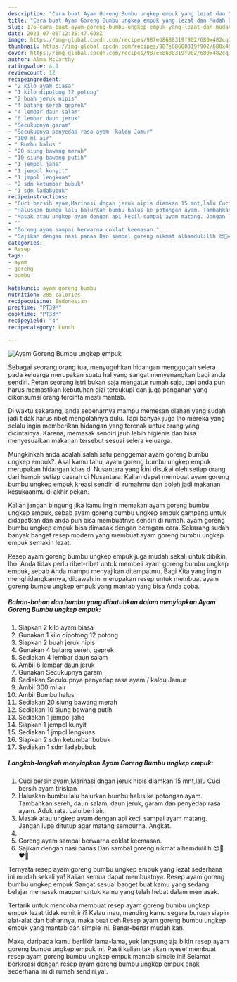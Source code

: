 ```yaml
---
description: "Cara buat Ayam Goreng Bumbu ungkep empuk yang lezat dan Mudah Dibuat"
title: "Cara buat Ayam Goreng Bumbu ungkep empuk yang lezat dan Mudah Dibuat"
slug: 176-cara-buat-ayam-goreng-bumbu-ungkep-empuk-yang-lezat-dan-mudah-dibuat
date: 2021-07-05T12:35:47.698Z
image: https://img-global.cpcdn.com/recipes/987e68688319f902/680x482cq70/ayam-goreng-bumbu-ungkep-empuk-foto-resep-utama.jpg
thumbnail: https://img-global.cpcdn.com/recipes/987e68688319f902/680x482cq70/ayam-goreng-bumbu-ungkep-empuk-foto-resep-utama.jpg
cover: https://img-global.cpcdn.com/recipes/987e68688319f902/680x482cq70/ayam-goreng-bumbu-ungkep-empuk-foto-resep-utama.jpg
author: Alma McCarthy
ratingvalue: 4.1
reviewcount: 12
recipeingredient:
- "2 kilo ayam biasa"
- "1 kilo dipotong 12 potong"
- "2 buah jeruk nipis"
- "4 batang sereh geprek"
- "4 lembar daun salam"
- "6 lembar daun jeruk"
- "Secukupnya garam"
- "Secukupnya penyedap rasa ayam  kaldu Jamur"
- "300 ml air"
- " Bumbu halus "
- "20 siung bawang merah"
- "10 siung bawang putih"
- "1 jempol jahe"
- "1 jempol kunyit"
- "1 jmpol lengkuas"
- "2 sdm ketumbar bubuk"
- "1 sdm ladabubuk"
recipeinstructions:
- "Cuci bersih ayam,Marinasi dngan jeruk nipis diamkan 15 mnt,lalu Cuci bersih ayam tiriskan"
- "Haluskan bumbu lalu balurkan bumbu halus ke potongan ayam. Tambahkan sereh, daun salam, daun jeruk, garam dan penyedap rasa ayam. Aduk rata. Lalu beri air."
- "Masak atau ungkep ayam dengan api kecil sampai ayam matang. Jangan lupa ditutup agar matang sempurna. Angkat."
- ""
- "Goreng ayam sampai berwarna coklat keemasan."
- "Sajikan dengan nasi panas Dan sambal goreng nikmat alhamdulillh 😍🥰❤️💋"
categories:
- Resep
tags:
- ayam
- goreng
- bumbu

katakunci: ayam goreng bumbu 
nutrition: 285 calories
recipecuisine: Indonesian
preptime: "PT39M"
cooktime: "PT33M"
recipeyield: "4"
recipecategory: Lunch

---
```



![Ayam Goreng Bumbu ungkep empuk](https://img-global.cpcdn.com/recipes/987e68688319f902/680x482cq70/ayam-goreng-bumbu-ungkep-empuk-foto-resep-utama.jpg)

Sebagai seorang orang tua, menyuguhkan hidangan menggugah selera pada keluarga merupakan suatu hal yang sangat menyenangkan bagi anda sendiri. Peran seorang istri bukan saja mengatur rumah saja, tapi anda pun harus memastikan kebutuhan gizi tercukupi dan juga panganan yang dikonsumsi orang tercinta mesti mantab.

Di waktu  sekarang, anda sebenarnya mampu memesan olahan yang sudah jadi tidak harus ribet mengolahnya dulu. Tapi banyak juga lho mereka yang selalu ingin memberikan hidangan yang terenak untuk orang yang dicintainya. Karena, memasak sendiri jauh lebih higienis dan bisa menyesuaikan makanan tersebut sesuai selera keluarga. 



Mungkinkah anda adalah salah satu penggemar ayam goreng bumbu ungkep empuk?. Asal kamu tahu, ayam goreng bumbu ungkep empuk merupakan hidangan khas di Nusantara yang kini disukai oleh setiap orang dari hampir setiap daerah di Nusantara. Kalian dapat membuat ayam goreng bumbu ungkep empuk kreasi sendiri di rumahmu dan boleh jadi makanan kesukaanmu di akhir pekan.

Kalian jangan bingung jika kamu ingin memakan ayam goreng bumbu ungkep empuk, sebab ayam goreng bumbu ungkep empuk gampang untuk didapatkan dan anda pun bisa membuatnya sendiri di rumah. ayam goreng bumbu ungkep empuk bisa dimasak dengan beragam cara. Sekarang sudah banyak banget resep modern yang membuat ayam goreng bumbu ungkep empuk semakin lezat.

Resep ayam goreng bumbu ungkep empuk juga mudah sekali untuk dibikin, lho. Anda tidak perlu ribet-ribet untuk membeli ayam goreng bumbu ungkep empuk, sebab Anda mampu menyajikan ditempatmu. Bagi Kita yang ingin menghidangkannya, dibawah ini merupakan resep untuk membuat ayam goreng bumbu ungkep empuk yang mantab yang bisa Anda coba.

<!--inarticleads1-->

##### Bahan-bahan dan bumbu yang dibutuhkan dalam menyiapkan Ayam Goreng Bumbu ungkep empuk:

1. Siapkan 2 kilo ayam biasa
1. Gunakan 1 kilo dipotong 12 potong
1. Siapkan 2 buah jeruk nipis
1. Gunakan 4 batang sereh, geprek
1. Sediakan 4 lembar daun salam
1. Ambil 6 lembar daun jeruk
1. Gunakan Secukupnya garam
1. Sediakan Secukupnya penyedap rasa ayam / kaldu Jamur
1. Ambil 300 ml air
1. Ambil  Bumbu halus :
1. Sediakan 20 siung bawang merah
1. Sediakan 10 siung bawang putih
1. Sediakan 1 jempol jahe
1. Siapkan 1 jempol kunyit
1. Sediakan 1 jmpol lengkuas
1. Siapkan 2 sdm ketumbar bubuk
1. Sediakan 1 sdm ladabubuk




<!--inarticleads2-->

##### Langkah-langkah menyiapkan Ayam Goreng Bumbu ungkep empuk:

1. Cuci bersih ayam,Marinasi dngan jeruk nipis diamkan 15 mnt,lalu Cuci bersih ayam tiriskan
1. Haluskan bumbu lalu balurkan bumbu halus ke potongan ayam. Tambahkan sereh, daun salam, daun jeruk, garam dan penyedap rasa ayam. Aduk rata. Lalu beri air.
1. Masak atau ungkep ayam dengan api kecil sampai ayam matang. Jangan lupa ditutup agar matang sempurna. Angkat.
1. 
1. Goreng ayam sampai berwarna coklat keemasan.
1. Sajikan dengan nasi panas Dan sambal goreng nikmat alhamdulillh 😍🥰❤️💋




Ternyata resep ayam goreng bumbu ungkep empuk yang lezat sederhana ini mudah sekali ya! Kalian semua dapat membuatnya. Resep ayam goreng bumbu ungkep empuk Sangat sesuai banget buat kamu yang sedang belajar memasak maupun untuk kamu yang telah hebat dalam memasak.

Tertarik untuk mencoba membuat resep ayam goreng bumbu ungkep empuk lezat tidak rumit ini? Kalau mau, mending kamu segera buruan siapin alat-alat dan bahannya, maka buat deh Resep ayam goreng bumbu ungkep empuk yang mantab dan simple ini. Benar-benar mudah kan. 

Maka, daripada kamu berfikir lama-lama, yuk langsung aja bikin resep ayam goreng bumbu ungkep empuk ini. Pasti kalian tak akan nyesel membuat resep ayam goreng bumbu ungkep empuk mantab simple ini! Selamat berkreasi dengan resep ayam goreng bumbu ungkep empuk enak sederhana ini di rumah sendiri,ya!.

